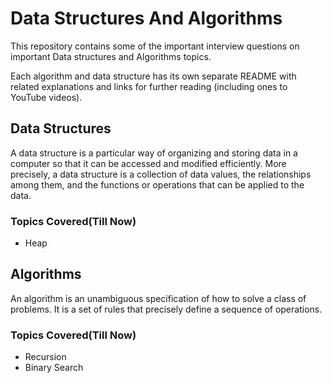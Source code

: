  # Data Structures And Algorithms

This repository contains some of the important interview questions on important Data structures and Algorithms topics.

Each algorithm and data structure has its own separate README with related explanations and links for further reading (including ones to YouTube videos).

## Data Structures

A data structure is a particular way of organizing and storing data in a computer so that it can be accessed and modified efficiently. More precisely, a data structure is a collection of data values, the relationships among them, and the functions or operations that can be applied to the data.

### Topics Covered(Till Now)

* Heap

## Algorithms

An algorithm is an unambiguous specification of how to solve a class of problems. It is a set of rules that precisely define a sequence of operations.

### Topics Covered(Till Now)

* Recursion
* Binary Search
